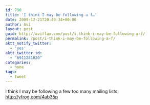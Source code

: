 ```yaml
---
id: 780
title: 'I think I may be following a f…'
date: 2009-12-21T20:40:34+00:00
author: Avi
layout: post
guid: http://aviflax.com/post/i-think-i-may-be-following-a-f/
permalink: /post/i-think-i-may-be-following-a-f/
aktt_notify_twitter:
  - 'yes'
aktt_twitter_id:
  - "6911281020"
categories:
  - none
tags:
  - tweet
---
```

I think I may be following a few too many mailing lists: <a href="http://yfrog.com/4ab35p" rel="nofollow">http://yfrog.com/4ab35p</a>